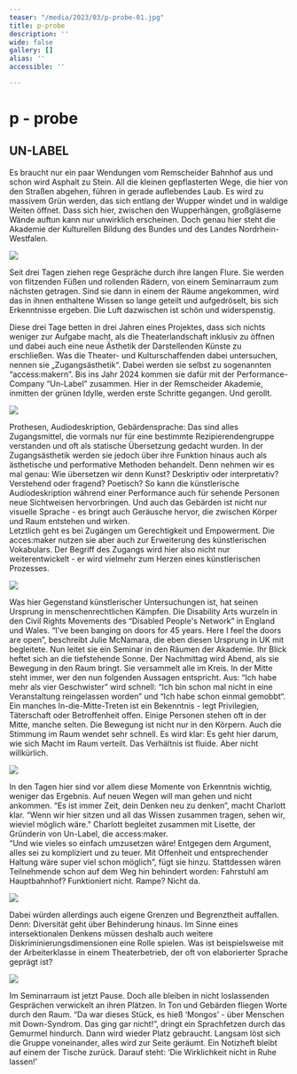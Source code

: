 ```yaml
---
teaser: "/media/2023/03/p-probe-01.jpg"
title: p-probe
description: ''
wide: false
gallery: []
alias: ''
accessible: ''

---
```

# p - probe

## UN-LABEL

Es braucht nur ein paar Wendungen vom Remscheider Bahnhof aus und schon wird Asphalt zu Stein. All die kleinen gepflasterten Wege, die hier von den Straßen abgehen, führen in gerade auflebendes Laub. Es wird zu massivem Grün werden, das sich entlang der Wupper windet und in waldige Weiten öffnet. Dass sich hier, zwischen den Wupperhängen, großgläserne Wände auftun kann nur unwirklich erscheinen. Doch genau hier steht die Akademie der Kulturellen Bildung des Bundes und des Landes Nordrhein-Westfalen.

![](/media/2023/03/01-1.jpg)

Seit drei Tagen ziehen rege Gespräche durch ihre langen Flure. Sie werden von flitzenden Füßen und rollenden Rädern, von einem Seminarraum zum nächsten getragen. Sind sie dann in einem der Räume angekommen, wird das in ihnen enthaltene Wissen so lange geteilt und aufgedröselt, bis sich Erkenntnisse ergeben. Die Luft dazwischen ist schön und widerspenstig.

Diese drei Tage betten in drei Jahren eines Projektes, dass sich nichts weniger zur Aufgabe macht, als die Theaterlandschaft inklusiv zu öffnen und dabei auch eine neue Ästhetik der Darstellenden Künste zu erschließen. Was die Theater- und Kulturschaffenden dabei untersuchen, nennen sie „Zugangsästhetik“. Dabei werden sie selbst zu sogenannten “access:makern”. Bis ins Jahr 2024 kommen sie dafür mit der Performance-Company “Un-Label” zusammen. Hier in der Remscheider Akademie, inmitten der grünen Idylle, werden erste Schritte gegangen. Und gerollt.

![](/media/2023/03/02-1.jpg)

Prothesen, Audiodeskription, Gebärdensprache: Das sind alles Zugangsmittel, die vormals nur für eine bestimmte Rezipierendengruppe verstanden und oft als statische Übersetzung gedacht wurden. In der Zugangsästhetik werden sie jedoch über ihre Funktion hinaus auch als ästhetische und performative Methoden behandelt. Denn nehmen wir es mal genau: Wie übersetzen wir denn Kunst? Deskriptiv oder interpretativ? Verstehend oder fragend? Poetisch? So kann die künstlerische Audiodeskription während einer Performance auch für sehende Personen neue Sichtweisen hervorbringen. Und auch das Gebärden ist nicht nur visuelle Sprache - es bringt auch Geräusche hervor, die zwischen Körper und Raum entstehen und wirken.  
Letztlich geht es bei Zugängen um Gerechtigkeit und Empowerment. Die acces:maker nutzen sie aber auch zur Erweiterung des künstlerischen Vokabulars. Der Begriff des Zugangs wird hier also nicht nur weiterentwickelt - er wird vielmehr zum Herzen eines künstlerischen Prozesses.

![](/media/2023/03/03-1.jpg)

Was hier Gegenstand künstlerischer Untersuchungen ist, hat seinen Ursprung in menschenrechtlichen Kämpfen. Die Disability Arts wurzeln in den Civil Rights Movements des “Disabled People's Network” in England und Wales. “I’ve been banging on doors for 45 years. Here I feel the doors are open”, beschreibt Julie McNamara, die eben diesen Ursprung in UK mit begleitete. Nun leitet sie ein Seminar in den Räumen der Akademie. Ihr Blick heftet sich an die tiefstehende Sonne. Der Nachmittag wird Abend, als sie Bewegung in den Raum bringt. Sie versammelt alle im Kreis. In der Mitte steht immer, wer den nun folgenden Aussagen entspricht. Aus: “Ich habe mehr als vier Geschwister” wird schnell: “Ich bin schon mal nicht in eine Veranstaltung reingelassen worden” und “Ich habe schon einmal gemobbt“. Ein manches In-die-Mitte-Treten ist ein Bekenntnis - legt Privilegien, Täterschaft oder Betroffenheit offen. Einige Personen stehen oft in der Mitte, manche selten. Die Bewegung ist nicht nur in den Körpern. Auch die Stimmung im Raum wendet sehr schnell. Es wird klar: Es geht hier darum, wie sich Macht im Raum verteilt. Das Verhältnis ist fluide. Aber nicht willkürlich.

![](/media/2023/03/04-1.jpg)

In den Tagen hier sind vor allem diese Momente von Erkenntnis wichtig, weniger das Ergebnis. Auf neuen Wegen will man gehen und nicht ankommen. “Es ist immer Zeit, dein Denken neu zu denken”, macht Charlott klar. “Wenn wir hier sitzen und all das Wissen zusammen tragen, sehen wir, wieviel möglich wäre." Charlott begleitet zusammen mit Lisette, der Gründerin von Un-Label, die access:maker.   
“Und wie vieles so einfach umzusetzen wäre! Entgegen dem Argument, alles sei zu kompliziert und zu teuer. Mit Offenheit und entsprechender Haltung wäre super viel schon möglich”, fügt sie hinzu. Stattdessen wären Teilnehmende schon auf dem Weg hin behindert worden: Fahrstuhl am Hauptbahnhof? Funktioniert nicht. Rampe? Nicht da.

![](/media/2023/03/05.jpg)

Dabei würden allerdings auch eigene Grenzen und Begrenztheit auffallen. Denn: Diversität geht über Behinderung hinaus. Im Sinne eines intersektionalen Denkens müssen deshalb auch weitere Diskriminierungsdimensionen eine Rolle spielen. Was ist beispielsweise mit der Arbeiterklasse in einem Theaterbetrieb, der oft von elaborierter Sprache geprägt ist?

![](/media/2023/03/06-1.jpg)

Im Seminarraum ist jetzt Pause. Doch alle bleiben in nicht loslassenden Gesprächen verwickelt an ihren Plätzen. In Ton und Gebärden fliegen Worte durch den Raum. “Da war dieses Stück, es hieß ‘Mongos’ - über Menschen mit Down-Syndrom. Das ging gar nicht!”, dringt ein Sprachfetzen durch das Gemurmel hindurch. Dann wird wieder Platz gebraucht. Langsam löst sich die Gruppe voneinander, alles wird zur Seite geräumt. Ein Notizheft bleibt auf einem der Tische zurück. Darauf steht: ‘Die Wirklichkeit nicht in Ruhe lassen!’
